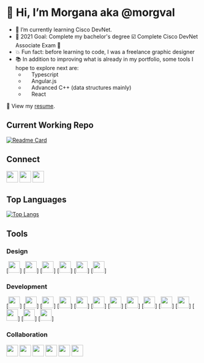 # 👋 Hi, I’m Morgana aka @morgval
- 🌱 I’m currently learning Cisco DevNet.
- 🥅 2021 Goal: Complete my bachelor's degree ☑️ Complete Cisco DevNet Associate Exam 🔲
- 💥 Fun fact: before learning to code, I was a freelance graphic designer
- 📚 In addition to improving what is already in my portfolio, some tools I hope to explore next are:
  * [<img height="14" width="14" src="https://cdn.jsdelivr.net/npm/simple-icons@v5/icons/typescript.svg" />](https://www.typescriptlang.org)  Typescript 
  * [<img height="14" width="14" src="https://cdn.jsdelivr.net/npm/simple-icons@v5/icons/angularjs.svg" />](https://www.angularjs.org)  Angular.js 
  * [<img height="14" width="14" src="https://cdn.jsdelivr.net/npm/simple-icons@v5/icons/cplusplus.svg" />](https://www.cplusplus.com)  Advanced C++ (data structures mainly) 
  * [<img height="14" width="14" src="https://cdn.jsdelivr.net/npm/simple-icons@v5/icons/react.svg" />](https://www.reactjs.org)  React

📃 View my [resume](https://morganaval.notion.site/Morgana-Val-eb08d6e601924ca2963c59f242514500).

## Current Working Repo
<!-- insert current working repo widget  -->
[![Readme Card](https://github-readme-stats.vercel.app/api/pin/?username=morgval&repo=Student-Records-Dashboard)](https://github.com/morgval/100-days-of-code)


## Connect
<!-- insert social links -->
[<img height="30" width="30" src="https://cdn.jsdelivr.net/npm/simple-icons@v5/icons/linkedin.svg" />](https://www.linkedin.com/in/morgana-val-17930b133/)
[<img height="30" width="30" src="https://cdn.jsdelivr.net/npm/simple-icons@v5/icons/instagram.svg" />](https://www.instagram.com/morg_val/)
[<img height="30" width="30" src="https://cdn.jsdelivr.net/npm/simple-icons@v5/icons/twitter.svg" />](https://twitter.com/morg_val)

## Top Languages
<!-- insert top languages widget -->
[![Top Langs](https://github-readme-stats.vercel.app/api/top-langs/?username=morgval)](https://github.com/anuraghazra/github-readme-stats)


## Tools
<!-- insert tool icons and links -->
### Design
[<img height="30" width="30" src="https://cdn.jsdelivr.net/npm/simple-icons@v5/icons/adobeillustrator.svg" />]
[<img height="30" width="30" src="https://cdn.jsdelivr.net/npm/simple-icons@v5/icons/adobeindesign.svg" />]
[<img height="30" width="30" src="https://cdn.jsdelivr.net/npm/simple-icons@v5/icons/adobephotoshop.svg" />]
[<img height="30" width="30" src="https://cdn.jsdelivr.net/npm/simple-icons@v5/icons/adobedreamweaver.svg" />]
[<img height="30" width="30" src="https://cdn.jsdelivr.net/npm/simple-icons@v5/icons/canva.svg" />]
[<img height="30" width="30" src="https://cdn.jsdelivr.net/npm/simple-icons@v5/icons/figma.svg" />]

### Development
[<img height="30" width="30" src="https://cdn.jsdelivr.net/npm/simple-icons@v5/icons/apachemaven.svg" />]
[<img height="30" width="30" src="https://cdn.jsdelivr.net/npm/simple-icons@v5/icons/apachenetbeanside.svg" />]
[<img height="30" width="30" src="https://cdn.jsdelivr.net/npm/simple-icons@v5/icons/atom.svg" />]
[<img height="30" width="30" src="https://cdn.jsdelivr.net/npm/simple-icons@v5/icons/cplusplus.svg" />]
[<img height="30" width="30" src="https://cdn.jsdelivr.net/npm/simple-icons@v5/icons/eclipseide.svg" />]
[<img height="30" width="30" src="https://cdn.jsdelivr.net/npm/simple-icons@v5/icons/intellijidea.svg" />]
[<img height="30" width="30" src="https://cdn.jsdelivr.net/npm/simple-icons@v5/icons/java.svg" />]
[<img height="30" width="30" src="https://cdn.jsdelivr.net/npm/simple-icons@v5/icons/javascript.svg" />]
[<img height="30" width="30" src="https://cdn.jsdelivr.net/npm/simple-icons@v5/icons/jetbrains.svg" />]
[<img height="30" width="30" src="https://cdn.jsdelivr.net/npm/simple-icons@v5/icons/jupyter.svg" />]
[<img height="30" width="30" src="https://cdn.jsdelivr.net/npm/simple-icons@v5/icons/mongodb.svg" />]
[<img height="30" width="30" src="https://cdn.jsdelivr.net/npm/simple-icons@v5/icons/mysql.svg" />]
[<img height="30" width="30" src="https://cdn.jsdelivr.net/npm/simple-icons@v5/icons/opengl.svg" />]
[<img height="30" width="30" src="https://cdn.jsdelivr.net/npm/simple-icons@v5/icons/python.svg" />]

### Collaboration
<img height="30" width="30" src="https://cdn.jsdelivr.net/npm/simple-icons@v5/icons/bitbucket.svg" />
<img height="30" width="30" src="https://cdn.jsdelivr.net/npm/simple-icons@v5/icons/git.svg" />
<img height="30" width="30" src="https://cdn.jsdelivr.net/npm/simple-icons@v5/icons/github.svg" />
<img height="30" width="30" src="https://cdn.jsdelivr.net/npm/simple-icons@v5/icons/notion.svg" />
<img height="30" width="30" src="https://cdn.jsdelivr.net/npm/simple-icons@v5/icons/powerbi.svg" />
<img height="30" width="30" src="https://cdn.jsdelivr.net/npm/simple-icons@v5/icons/prezi.svg" />

<!---
morgval/morgval is a ✨ special ✨ repository because its `README.md` (this file) appears on your GitHub profile.
You can click the Preview link to take a look at your changes.
--->
